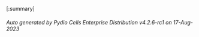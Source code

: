 






[:summary]

###### Auto generated by Pydio Cells Enterprise Distribution v4.2.6-rc1 on 17-Aug-2023
